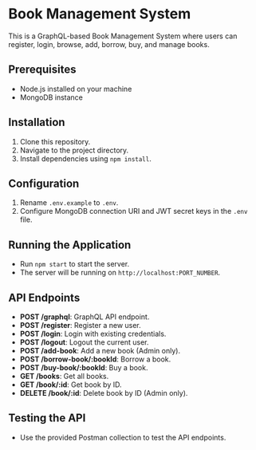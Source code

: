 # Book Management System

This is a GraphQL-based Book Management System where users can register, login, browse, add, borrow, buy, and manage books.

## Prerequisites
- Node.js installed on your machine
- MongoDB instance

## Installation
1. Clone this repository.
2. Navigate to the project directory.
3. Install dependencies using `npm install`.

## Configuration
1. Rename `.env.example` to `.env`.
2. Configure MongoDB connection URI and JWT secret keys in the `.env` file.

## Running the Application
- Run `npm start` to start the server.
- The server will be running on `http://localhost:PORT_NUMBER`.

## API Endpoints
- **POST /graphql**: GraphQL API endpoint.
- **POST /register**: Register a new user.
- **POST /login**: Login with existing credentials.
- **POST /logout**: Logout the current user.
- **POST /add-book**: Add a new book (Admin only).
- **POST /borrow-book/:bookId**: Borrow a book.
- **POST /buy-book/:bookId**: Buy a book.
- **GET /books**: Get all books.
- **GET /book/:id**: Get book by ID.
- **DELETE /book/:id**: Delete book by ID (Admin only).

## Testing the API
- Use the provided Postman collection to test the API endpoints.
